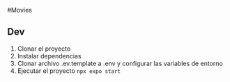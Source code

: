 #Movies


## Dev

1. Clonar el proyecto
2. Instalar dependencias
3. Clonar archivo .ev.template a .env y configurar las variables de entorno
4. Ejecutar el proyecto `npx expo start`